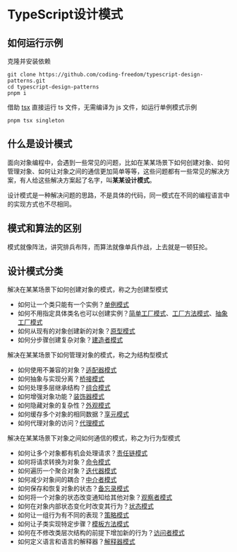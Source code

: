# TypeScript设计模式

## 如何运行示例

克隆并安装依赖

```
git clone https://github.com/coding-freedom/typescript-design-patterns.git
cd typescript-design-patterns
pnpm i
```

借助 [tsx](https://github.com/esbuild-kit/tsx) 直接运行 ts 文件，无需编译为 js 文件，如运行单例模式示例

```
pnpm tsx singleton
```

## 什么是设计模式

面向对象编程中，会遇到一些常见的问题，比如在某某场景下如何创建对象、如何管理对象、如何让对象之间的通信更加简单等等，这些问题都有一些常见的解决方案，有人给这些解决方案起了名字，叫**某某设计模式**。

设计模式是一种解决问题的思路，不是具体的代码，同一模式在不同的编程语言中的实现方式也不尽相同。

## 模式和算法的区别

模式就像阵法，讲究排兵布阵，而算法就像单兵作战，上去就是一顿狂抡。

## 设计模式分类

解决在某某场景下如何创建对象的模式，称之为创建型模式

- 如何让一个类只能有一个实例？[单例模式](./singleton/)
- 如何不用指定具体类名也可以创建实例？[简单工厂模式](./simple-factory/)、[工厂方法模式](./factory-method/)、[抽象工厂模式](./abstract-factory/)
- 如何从现有的对象创建新的对象？[原型模式](./prototype/)
- 如何分步骤创建复杂对象？[建造者模式](./builder/)

解决在某某场景下如何管理对象的模式，称之为结构型模式

- 如何使用不兼容的对象？[适配器模式](./adapter/)
- 如何抽象与实现分离？[桥接模式](./bridge/)
- 如何处理多层继承结构？[组合模式](./composite/)
- 如何增强对象功能？[装饰器模式](./decorator/)
- 如何隐藏对象的复杂性？[外观模式](./facade/)
- 如何缓存多个对象的相同数据？[享元模式](./flyweight/)
- 如何代理对象的访问？[代理模式](./proxy/)

解决在某某场景下对象之间如何通信的模式，称之为行为型模式

- 如何让多个对象都有机会处理请求？[责任链模式](./chain-of-responsibility/)
- 如何将请求转换为对象？[命令模式](./command/)
- 如何遍历一个聚合对象？[迭代器模式](./iterator/)
- 如何减少对象间的耦合？[中介者模式](./mediator/)
- 如何保存和恢复对象的状态？[备忘录模式](./memento/)
- 如何将一个对象的状态改变通知给其他对象？[观察者模式](./observer/)
- 如何在对象内部状态变化时改变其行为？[状态模式](./state/)
- 如何让一组行为有不同的表现？[策略模式](./strategy/)
- 如何让子类实现特定步骤？[模板方法模式](./template-method/)
- 如何在不修改类层次结构的前提下增加新的行为？[访问者模式](./visitor/)
- 如何定义语言和语言的解释器？[解释器模式](./interpreter/)
